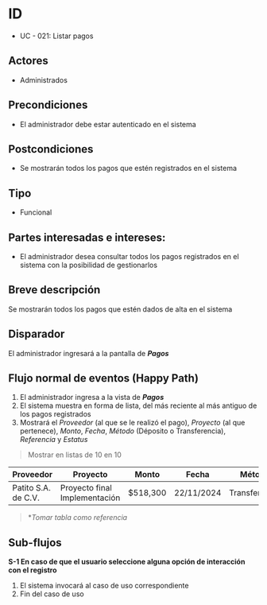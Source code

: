 # ID
 - UC - 021: Listar pagos 
 
## Actores
 * Administrados

## Precondiciones
 * El administrador debe estar autenticado en el sistema

## Postcondiciones
 * Se mostrarán todos los pagos que estén registrados en el sistema
   
## Tipo 
 * Funcional

## Partes interesadas e intereses:
- El administrador desea consultar todos los pagos registrados en el sistema con la posibilidad de gestionarlos

## Breve descripción
Se mostrarán todos los pagos que estén dados de alta en el sistema

## Disparador
El administrador ingresará a la pantalla de __*Pagos*__

## Flujo normal de eventos (Happy Path)
1. El administrador ingresa a la vista de __*Pagos*__
2. El sistema muestra en forma de lista, del más reciente al más antiguo de los pagos registrados
3. Mostrará el *Proveedor* (al que se le realizó el pago), *Proyecto* (al que pertenece), *Monto*, *Fecha*, *Método* (Déposito o Transferencia), *Referencia* y *Estatus*
> Mostrar en listas de 10 en 10

|Proveedor|Proyecto|Monto|Fecha|Método|Referencia|Estatus|Acciones|
|-|-|-|-|-|-|-|-|
|Patito S.A. de C.V.|Proyecto final Implementación|$518,300|22/11/2024|Transferencia|Pago completo|Aceptado|[][][]|
> **Tomar tabla como referencia*


## Sub-flujos 
__S-1 En caso de que el usuario seleccione alguna opción de interacción con el registro__
1. El sistema invocará al caso de uso correspondiente
3. Fin del caso de uso
